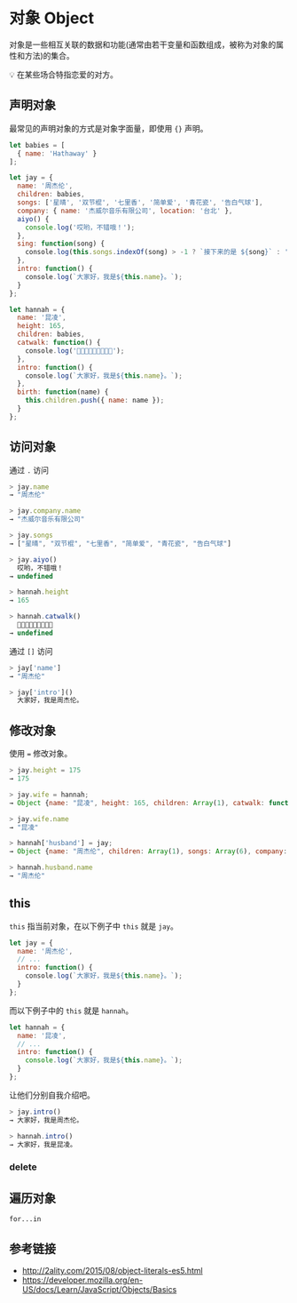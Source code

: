 # 对象 Object

对象是一些相互关联的数据和功能(通常由若干变量和函数组成，被称为对象的属性和方法)的集合。

💡 在某些场合特指恋爱的对方。

## 声明对象
最常见的声明对象的方式是对象字面量，即使用 `{}` 声明。
```javascript
let babies = [
  { name: 'Hathaway' }
];

let jay = {
  name: '周杰伦',
  children: babies,
  songs: ['星晴', '双节棍', '七里香', '简单爱', '青花瓷', '告白气球'],
  company: { name: '杰威尔音乐有限公司', location: '台北' },
  aiyo() {
    console.log('哎哟，不错哦！');
  },
  sing: function(song) {
    console.log(this.songs.indexOf(song) > -1 ? `接下来的是 ${song}` : '暂不支持播放');
  },
  intro: function() {
    console.log(`大家好，我是${this.name}。`);
  }
};

let hannah = {
  name: '昆凌',
  height: 165,
  children: babies,
  catwalk: function() {
    console.log('👠👠👠👠👠👠👠👠👠');
  },
  intro: function() {
    console.log(`大家好，我是${this.name}。`);
  },
  birth: function(name) {
    this.children.push({ name: name });
  }
};
```

## 访问对象
通过 `.` 访问
```javascript
> jay.name
→ "周杰伦"

> jay.company.name
→ "杰威尔音乐有限公司"

> jay.songs
→ ["星晴", "双节棍", "七里香", "简单爱", "青花瓷", "告白气球"]

> jay.aiyo()
  哎哟，不错哦！
→ undefined

> hannah.height
→ 165

> hannah.catwalk()
  👠👠👠👠👠👠👠👠👠
→ undefined
```

通过 `[]` 访问
```javascript
> jay['name']
→ "周杰伦"

> jay['intro']()
  大家好，我是周杰伦。
```

## 修改对象
使用 `=` 修改对象。
```javascript
> jay.height = 175
→ 175

> jay.wife = hannah;
→ Object {name: "昆凌", height: 165, children: Array(1), catwalk: function, intro: function…}

> jay.wife.name
→ "昆凌"

> hannah['husband'] = jay;
→ Object {name: "周杰伦", children: Array(1), songs: Array(6), company: Object, aiyo: function…}

> hannah.husband.name
→ "周杰伦"
```

## this
`this` 指当前对象，在以下例子中 `this` 就是 `jay`。
```javascript
let jay = {
  name: '周杰伦',
  // ...
  intro: function() {
    console.log(`大家好，我是${this.name}。`);
  }
};  
```
而以下例子中的 `this` 就是 `hannah`。
```javascript
let hannah = {
  name: '昆凌',
  // ...
  intro: function() {
    console.log(`大家好，我是${this.name}。`);
  }
};
```
让他们分别自我介绍吧。
```javascript
> jay.intro()
→ 大家好，我是周杰伦。

> hannah.intro()
→ 大家好，我是昆凌。
```

### delete

## 遍历对象
`for...in`


## 参考链接
* http://2ality.com/2015/08/object-literals-es5.html
* https://developer.mozilla.org/en-US/docs/Learn/JavaScript/Objects/Basics

